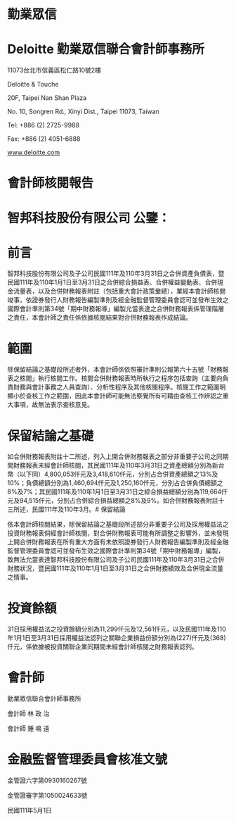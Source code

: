 # 勤業眾信

# Deloitte 勤業眾信聯合會計師事務所

11073台北市信義區松仁路10號2樓

Deloitte & Touche

20F, Taipei Nan Shan Plaza

No. 10, Songren Rd., Xinyi Dist., Taipei 11073, Taiwan

Tel: +886 (2) 2725-9988

Fax: +886 (2) 4051-6888

www.deloitte.com<tw>

# 會計師核閱報告

# 智邦科技股份有限公司 公鑒：

# 前言

智邦科技股份有限公司及子公司民國111年及110年3月31日之合併資產負債表，暨民國111年及110年1月1日至3月31日之合併綜合損益表、合併權益變動表、合併現金流量表，以及合併財務報表附註（包括重大會計政策彙總），業經本會計師核閱竣事。依證券發行人財務報告編製準則及經金融監督管理委員會認可並發布生效之國際會計準則第34號「期中財務報導」編製允當表達之合併財務報表係管理階層之責任，本會計師之責任係依據核閱結果對合併財務報表作成結論。

# 範圍

除保留結論之基礎段所述者外，本會計師係依照審計準則公報第六十五號「財務報表之核閱」執行核閱工作。核閱合併財務報表時所執行之程序包括查詢（主要向負責財務與會計事務之人員查詢）、分析性程序及其他核閱程序。核閱工作之範圍明顯小於查核工作之範圍，因此本會計師可能無法察覺所有可藉由查核工作辨認之重大事項，故無法表示查核意見。

# 保留結論之基礎

如合併財務報表附註十二所述，列入上開合併財務報表之部分非重要子公司之同期間財務報表未經會計師核閱，其民國111年及110年3月31日之資產總額分別為新台幣（以下同）4,800,053仟元及3,418,610仟元，分別占合併資產總額之13%及10%；負債總額分別為1,460,694仟元及1,250,160仟元，分別占合併負債總額之8%及7%；其民國111年及110年1月1日至3月31日之綜合損益總額分別為119,664仟元及94,515仟元，分別占合併綜合損益總額之8%及9%。如合併財務報表附註十三所述，民國111年及110年3月。# 保留結論

依本會計師核閱結果，除保留結論之基礎段所述部分非重要子公司及採用權益法之投資財務報表倘經會計師核閱，對合併財務報表可能有所調整之影響外，並未發現上開合併財務報表在所有重大方面有未依照證券發行人財務報告編製準則及經金融監督管理委員會認可並發布生效之國際會計準則第34號「期中財務報導」編製，致無法允當表達智邦科技股份有限公司及子公司民國111年及110年3月31日之合併財務狀況，暨民國111年及110年1月1日至3月31日之合併財務績效及合併現金流量之情事。

# 投資餘額

31日採用權益法之投資餘額分別為11,299仟元及12,561仟元，以及民國111年及110年1月1日至3月31日採用權益法認列之關聯企業損益份額分別為(227)仟元及(368)仟元，係依據被投資關聯企業同期間未經會計師核閱之財務報表認列。

# 會計師

勤業眾信聯合會計師事務所

會計師 林 政 治

會計師 鍾 鳴 遠

# 金融監督管理委員會核准文號

金管證六字第0930160267號

金管證審字第1050024633號

民國111年5月1日